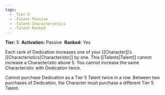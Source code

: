 ```yaml
---
tags:
  - _Tier-5
  - -Talent-Passive
  - -Talent-Characteristics
  - -Talent-Ranked
---
```

**Tier:** 5 
**Activation:** Passive 
**Ranked:** Yes 

Each rank of Dedication increases one of your [[Character]]’s [[Characteristics|Characteristic]] by one. This [[Talents|Talent]] cannot increase a Characteristic above 5. You cannot increase the same Characteristic with Dedication twice.

Cannot purchase Dedication as a Tier 5 Talent twice in a row. Between two purchases of Dedication, the Character must purchase a different Tier 5 Talent.